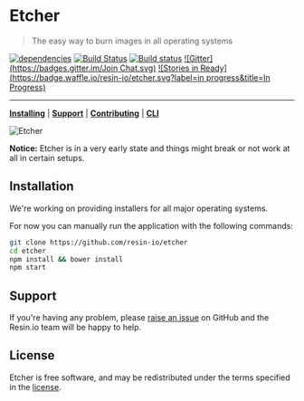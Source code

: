 Etcher
======

> The easy way to burn images in all operating systems

[![dependencies](https://david-dm.org/resin-io/etcher.svg)](https://david-dm.org/resin-io/etcher.svg)
[![Build Status](https://travis-ci.org/resin-io/etcher.svg?branch=master)](https://travis-ci.org/resin-io/etcher)
[![Build status](https://ci.appveyor.com/api/projects/status/xggqv231byfhync1/branch/master?svg=true)](https://ci.appveyor.com/project/resin-io/etcher/branch/master)
[![Gitter](https://badges.gitter.im/Join Chat.svg)](https://gitter.im/resin-io/chat)
[![Stories in Ready](https://badge.waffle.io/resin-io/etcher.svg?label=in progress&title=In Progress)](https://waffle.io/resin-io/etcher)

***

[**Installing**](https://github.com/resin-io/etcher#installation) | [**Support**](https://github.com/resin-io/etcher/issues/new) | [**Contributing**](https://github.com/resin-io/etcher/blob/master/CONTRIBUTING.md) | [**CLI**](https://github.com/resin-io/etcher-cli)

![Etcher](https://raw.githubusercontent.com/resin-io/etcher/master/screenshot.png)

**Notice:** Etcher is in a very early state and things might break or not work at all in certain setups.

Installation
------------

We're working on providing installers for all major operating systems.

For now you can manually run the application with the following commands:

```sh
git clone https://github.com/resin-io/etcher
cd etcher
npm install && bower install
npm start
```

Support
-------

If you're having any problem, please [raise an issue](https://github.com/resin-io/etcher/issues/new) on GitHub and the Resin.io team will be happy to help.

License
-------

Etcher is free software, and may be redistributed under the terms specified in the [license](https://github.com/resin-io/etcher/blob/master/LICENSE).
